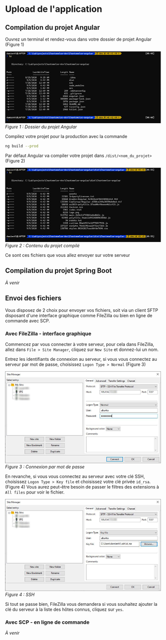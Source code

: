 # Upload de l'application

## Compilation du projet Angular

Ouvrez un terminal et rendez-vous dans votre dossier de projet Angular (Figure 1)

![Dossier du projet Angular](./angular_dir.jpg)
*Figure 1 : Dossier du projet Angular*

Compilez votre projet pour la production avec la commande
``` bash
ng build --prod
``` 

Par défaut Angular va compiler votre projet dans `/dist/<nom_du_projet>` (Figure 2)

![Contenu du projet compilé](./angular_dist.jpg)
*Figure 2 : Contenu du projet compilé*

Ce sont ces fichiers que vous allez envoyer sur votre serveur

## Compilation du projet Spring Boot

*À venir*

## Envoi des fichiers

Vous disposez de 2 choix pour envoyer vos fichiers, soit via un client SFTP disposant d'une interface graphique comme FileZilla ou bien en ligne de commande avec SCP.

### Avec FileZilla - interface graphique

Commencez par vous connecter à votre serveur, pour cela dans FileZilla, allez dans `File > Site Manager`, cliquez sur `New Site` et donnez-lui un nom.

Entrez les identifiants de connexion au serveur, si vous vous connectez au serveur par mot de passe, choisissez `Logon Type > Normal` (Figure 3)

![Connexion par mot de passe](./filezilla_password.jpg)
*Figure 3 : Connexion par mot de passe*

En revanche, si vous vous connectez au serveur avec votre clé SSH, choisissez `Logon Type > Key file` et choisissez votre clé privée `id_rsa`. (Figure 4)
Vous aurez peut-être besoin de passer le filtres des extensions à `All files` pour voir le fichier.

![Connexion par SSH](./filezilla_ssh_key.jpg)
*Figure 4 : SSH*

Si tout se passe bien, FileZilla vous demandera si vous souhaitez ajouter la clé du serveur à la liste des hôtes connus, cliquez sur `yes`.

### Avec SCP - en ligne de commande

*À venir*
